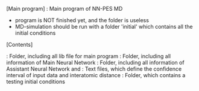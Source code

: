 [Main program]
<scmd> : Main program of NN-PES MD
* program <cross> is NOT finished yet, and the folder <tmp> is useless
* MD-simulation should be run with a folder 'initial' which contains all the initial conditions

[Contents]

<lib> : Folder, including all lib file for main program <scmd>
<n1> : Folder, including all information of Main Neural Network 
<n2> : Folder, including all information of Assistant Neural Network 
<slimit> and <zlimit> : Text files, which define the confidence interval of input data and interatomic distance
<test>: Folder, which contains a testing initial conditions
